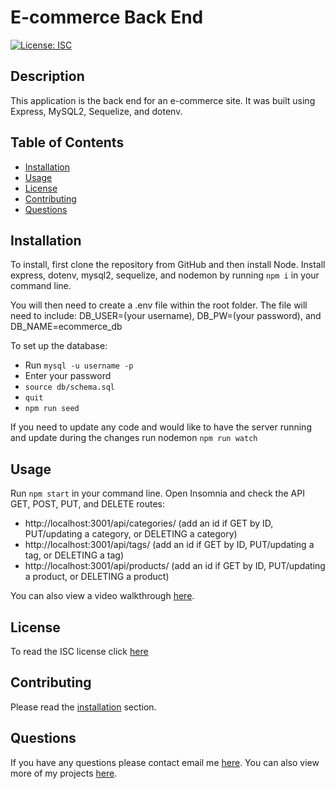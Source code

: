 # E-commerce Back End
[![License: ISC](https://img.shields.io/badge/License-ISC-blue.svg)](https://opensource.org/licenses/ISC)

## Description 
This application is the back end for an e-commerce site. It was built using Express, MySQL2, Sequelize, and dotenv.
 
## Table of Contents
* [Installation](#installation)
* [Usage](#usage)
* [License](#license)
* [Contributing](#contributing)
* [Questions](#questions)

## Installation 
To install, first clone the repository from GitHub and then install Node. Install express, dotenv, mysql2, sequelize, and nodemon by running `npm i` in your command line.

You will then need to create a .env file within the root folder. The file will need to include: DB_USER=(your username), DB_PW=(your password), and DB_NAME=ecommerce_db

To set up the database:
* Run `mysql -u username -p`
* Enter your password
* `source db/schema.sql`
* `quit`
* `npm run seed`

If you need to update any code and would like to have the server running and update during the changes run nodemon `npm run watch`

## Usage 
Run `npm start` in your command line. Open Insomnia and check the API GET, POST, PUT, and DELETE routes:
* http://localhost:3001/api/categories/ (add an id if GET by ID, PUT/updating a category, or DELETING a category)
* http://localhost:3001/api/tags/ (add an id if GET by ID, PUT/updating a tag, or DELETING a tag)
* http://localhost:3001/api/products/ (add an id if GET by ID, PUT/updating a product, or DELETING a product)

You can also view a video walkthrough [here](https://youtu.be/aM1WGp4Srj0).

## License 
To read the ISC license click [here](https://opensource.org/licenses/ISC)

## Contributing 
Please read the [installation](#installation) section.

## Questions
If you have any questions please contact email me [here](mailto:nate.granzow@gmail.com). You can also view more of my projects [here](https://github.com/ngranzow/).